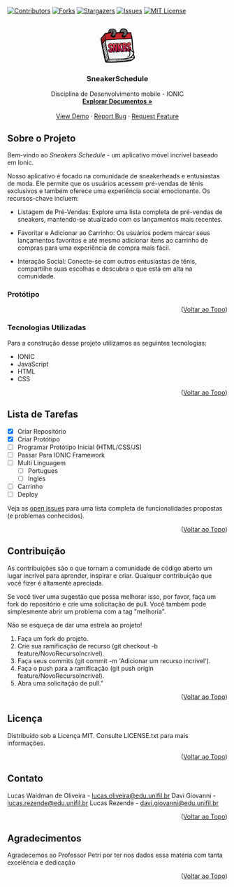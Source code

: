 <a name="readme-top"></a>

[![Contributors][contributors-shield]][contributors-url]
[![Forks][forks-shield]][forks-url]
[![Stargazers][stars-shield]][stars-url]
[![Issues][issues-shield]][issues-url]
[![MIT License][license-shield]][license-url]


<!-- PROJECT LOGO -->
<br />
<div align="center">
  <a href="https://github.com/oliveeiralucas/SneakerSchedule">
    <img src="logo.png" alt="Logo" width="80" height="80">
  </a>

  <h3 align="center">SneakerSchedule</h3>

  <p align="center">
    Disciplina de Desenvolvimento mobile - IONIC
    <br />
    <a href="https://github.com/oliveeiralucas/SneakerSchedule"><strong>Explorar Documentos »</strong></a>
    <br />
    <br />
    <a href="https://github.com/oliveeiralucas/SneakerSchedule">View Demo</a>
    ·
    <a href="https://github.com/oliveeiralucas/SneakerSchedule/issues">Report Bug</a>
    ·
    <a href="https://github.com/oliveeiralucas/SneakerSchedule/issues">Request Feature</a>
  </p>
</div>


<!-- ABOUT THE PROJECT -->
## Sobre o Projeto
Bem-vindo ao *Sneakers Schedule* - um aplicativo móvel incrível baseado em Ionic.

Nosso aplicativo é focado na comunidade de sneakerheads e entusiastas de moda. Ele permite que os usuários acessem pré-vendas de tênis exclusivos e também oferece uma experiência social emocionante. Os recursos-chave incluem:

- Listagem de Pré-Vendas: Explore uma lista completa de pré-vendas de sneakers, mantendo-se atualizado com os lançamentos mais recentes.

- Favoritar e Adicionar ao Carrinho: Os usuários podem marcar seus lançamentos favoritos e até mesmo adicionar itens ao carrinho de compras para uma experiência de compra mais fácil.

- Interação Social: Conecte-se com outros entusiastas de tênis, compartilhe suas escolhas e descubra o que está em alta na comunidade.

### Protótipo


<p align="right">(<a href="#readme-top">Voltar ao Topo</a>)</p>



### Tecnologias Utilizadas

Para a construção desse projeto utilizamos as seguintes tecnologias:

* IONIC
* JavaScript
* HTML
* CSS

<p align="right">(<a href="#readme-top">Voltar ao Topo</a>)</p>


<!-- ROADMAP -->
## Lista de Tarefas

- [x] Criar Repositório
- [x] Criar Protótipo
- [ ] Programar Protótipo Inicial (HTML/CSS/JS)
- [ ] Passar Para IONIC Framework
- [ ] Multi Linguagem
    - [ ] Portugues
    - [ ] Ingles
- [ ] Carrinho
- [ ] Deploy

Veja as [open issues](https://github.com/oliveeiralucas/SneakerSchedule/issues) para uma lista completa de funcionalidades propostas (e problemas conhecidos).

<p align="right">(<a href="#readme-top">Voltar ao Topo</a>)</p>



<!-- CONTRIBUTING -->
## Contribuição

As contribuições são o que tornam a comunidade de código aberto um lugar incrível para aprender, inspirar e criar. Qualquer contribuição que você fizer é altamente apreciada.

Se você tiver uma sugestão que possa melhorar isso, por favor, faça um fork do repositório e crie uma solicitação de pull. Você também pode simplesmente abrir um problema com a tag "melhoria".

Não se esqueça de dar uma estrela ao projeto!

1. Faça um fork do projeto.
2. Crie sua ramificação de recurso (git checkout -b feature/NovoRecursoIncrivel).
3. Faça seus commits (git commit -m 'Adicionar um recurso incrível').
4. Faça o push para a ramificação (git push origin feature/NovoRecursoIncrivel).
5. Abra uma solicitação de pull."

<p align="right">(<a href="#readme-top">Voltar ao Topo</a>)</p>



<!-- LICENÇA -->
## Licença

Distribuído sob a Licença MIT. Consulte LICENSE.txt para mais informações.

<p align="right">(<a href="#readme-top">Voltar ao Topo</a>)</p>



<!-- CONTATO -->
## Contato

Lucas Waidman de Oliveira - lucas.oliveira@edu.unifil.br
Davi Giovanni - lucas.rezende@edu.unifil.br
Lucas Rezende - davi.giovanni@edu.unifil.br

<p align="right">(<a href="#readme-top">Voltar ao Topo</a>)</p>



<!-- AGRADECIMENTOS -->
## Agradecimentos

Agradecemos ao Professor Petri por ter nos dados essa matéria com tanta excelência e dedicação

<p align="right">(<a href="#readme-top">Voltar ao Topo</a>)</p>



<!-- MARKDOWN LINKS & IMAGES -->
<!-- https://www.markdownguide.org/basic-syntax/#reference-style-links -->
[contributors-shield]: https://img.shields.io/github/contributors/oliveeiralucas/SneakerSchedule.svg?style=for-the-badge
[contributors-url]: https://github.com/oliveeiralucas/SneakerSchedule/graphs/contributors
[forks-shield]: https://img.shields.io/github/forks/oliveeiralucas/SneakerSchedule.svg?style=for-the-badge
[forks-url]: https://github.com/oliveeiralucas/SneakerSchedule/network/members
[stars-shield]: https://img.shields.io/github/stars/oliveeiralucas/SneakerSchedule.svg?style=for-the-badge
[stars-url]: https://github.com/oliveeiralucas/SneakerSchedule/stargazers
[issues-shield]: https://img.shields.io/github/issues/oliveeiralucas/SneakerSchedule.svg?style=for-the-badge
[issues-url]: https://github.com/oliveeiralucas/SneakerSchedule/issues
[license-shield]: https://img.shields.io/github/license/oliveeiralucas/SneakerSchedule.svg?style=for-the-badge
[license-url]: https://github.com/oliveeiralucas/SneakerSchedule/blob/master/LICENSE.txt

[Ionic]: https://img.shields.io/badge/Ionic-20232A?style=for-the-badge&logo=ionic&logoColor=3880FF
[JavaScript]: https://img.shields.io/badge/JavaScript-20232A?style=for-the-badge&logo=javascript&logoColor=F7DF1E
[CSS]: https://img.shields.io/badge/CSS-20232A?style=for-the-badge&logo=css3&logoColor=1572B6
[HTML]: https://img.shields.io/badge/HTML-20232A?style=for-the-badge&logo=html5&logoColor=E34F26
[HTML License]: https://github.com/oliveeiralucas/SneakerSchedule/blob/master/LICENSE.txt

